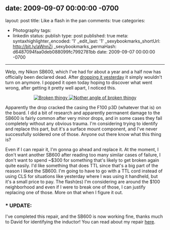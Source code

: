 date: 2009-09-07 00:00:00 -0700
---
layout: post
title: Like a flash in the pan
comments: true
categories:
- Photography
tags:
- linkedin
status: publish
type: post
published: true
meta:
  syntaxhighlighter_encoded: '1'
  _edit_last: '1'
  _sexybookmarks_shortUrl: http://bit.ly/aWnnZi
  _sexybookmarks_permaHash: d6487094faa0deb088099fc7992781bb
date: 2009-09-07 00:00:00 -0700
---
<p>Welp, my Nikon SB600, which I've had for about a year and a half now has officially been declared dead.  After <a href="{{ root_url }}/2009/09/06/of-living-insects-and-dying-electronics/">dropping it yesterday</a> it simply wouldn't turn on anymore.  I popped it open today hoping to discover what went wrong, after getting it pretty well apart, I noticed this.</p>

<p align="center"><a href="http://www.flickr.com/photos/rgeyer/sets/72157622297215940/"><img src="http://farm3.static.flickr.com/2471/3898367957_53ca6334b0.jpg" alt="Broken thingy" /> <img src="http://farm3.static.flickr.com/2617/3899143182_8b4a83311f.jpg" alt="Nother angle of broken thingy" /></a></p>

<p>Apparently the drop cracked the casing the F100 p3D (whatever that is) on the board.  I did a bit of research and apparently permanent damage to the SB600 is fairly common after very minor drops, and in some cases they fail completely without any obvious trauma.  I'm considering trying to identify and replace this part, but it's a surface mount component, and I've never successfully soldered one of those.  Anyone out there know what this thing is?</p>

<p>Even if I can repair it, I'm gonna go ahead and replace it.  At the moment, I don't want another SB600 after reading too many similar cases of failure, I don't want to spend ~$300 for something that's likely to get broken again quite easily.  I'd like something that does TTL since that's a big part of the reason I liked the SB600.  I'm going to have to go with a TTL cord instead of using CLS for situations like yesterday where I was using it handheld, but it's a small price to pay.  The flash(es) I'm considering are around the $100 neighborhood and even if I were to break one of those, I can justify replacing one of those.  More on that when I figure it out.</p>

<h3> * UPDATE:</h3>
<p>I've completed this repair, and the SB600 is now working fine, thanks much to David for identifying the inductor!  You can read about my repair <a href="{{ root_url }}/2011/01/10/long-live-the-nikon-sb600/">here</a>.</p>
